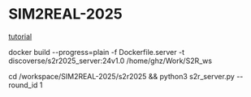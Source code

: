 # SIM2REAL-2025

[tutorial](doc/tutorial.md)

docker build --progress=plain -f Dockerfile.server -t discoverse/s2r2025_server:24v1.0 /home/ghz/Work/S2R_ws

cd /workspace/SIM2REAL-2025/s2r2025 && python3 s2r_server.py --round_id 1